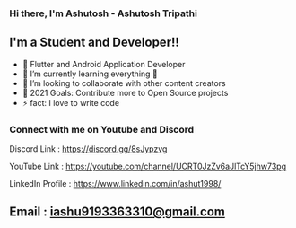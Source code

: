 ### Hi there, I'm Ashutosh - Ashutosh Tripathi

## I'm a Student and Developer!!

- 🔭 Flutter and Android Application Developer
- 🌱 I’m currently learning everything 🤣
- 👯 I’m looking to collaborate with other content creators
- 🥅 2021 Goals: Contribute more to Open Source projects
- ⚡ fact: I love to write code

### Connect with me on Youtube and Discord

Discord Link : https://discord.gg/8sJypzvg

YouTube Link : https://youtube.com/channel/UCRT0JzZv6aJlTcY5jhw73pg

LinkedIn Profile : https://www.linkedin.com/in/ashut1998/

Email : iashu9193363310@gmail.com
<br />
-----------
